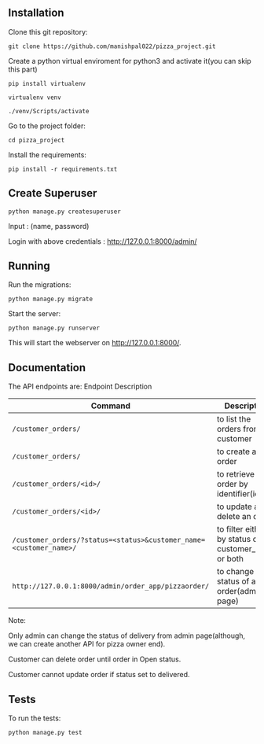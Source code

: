 ## Installation
Clone this git repository:
```
git clone https://github.com/manishpal022/pizza_project.git
```
Create a python virtual enviroment for python3 and activate it(you can skip this part)
```
pip install virtualenv
```
```
virtualenv venv
```
```
./venv/Scripts/activate
```

Go to the project folder:

```
cd pizza_project
```
Install the requirements:
```
pip install -r requirements.txt
```

## Create Superuser
```
python manage.py createsuperuser
```
Input : (name, password)

Login with above credentials : http://127.0.0.1:8000/admin/

## Running
Run the migrations:
```
python manage.py migrate
```
Start the server:
```
python manage.py runserver
```
This will start the webserver on http://127.0.0.1:8000/.

## Documentation
The API endpoints are:
Endpoint	Description

| Command | Description |
| --- | --- |
| `/customer_orders/` | to list the orders from a customer |
| `/customer_orders/` | to create a new order |
| `/customer_orders/<id>/` | to retrieve order by identifier(id) |
| `/customer_orders/<id>/` | to update and delete an order |
| `/customer_orders/?status=<status>&customer_name=<customer_name>/` | to filter either by status or customer_name or both |
| `http://127.0.0.1:8000/admin/order_app/pizzaorder/` | to change status of any order(admin-page) |

Note: 

Only admin can change the status of delivery from admin page(although, we can create another API for pizza owner end).

Customer can delete order until order in Open status.

Customer cannot update order if status set to delivered. 

## Tests
To run the tests:
```
python manage.py test
```
